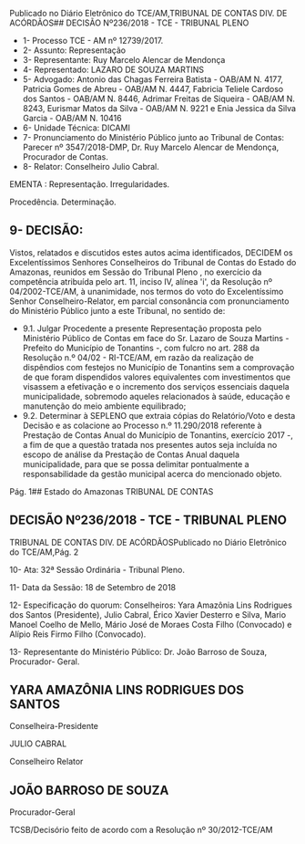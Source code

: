 Publicado  no  Diário Eletrônico do TCE/AM,TRIBUNAL DE CONTAS DIV. DE  ACÓRDÃOS## DECISÃO Nº236/2018 - TCE - TRIBUNAL PLENO

- 1- Processo TCE - AM nº 12739/2017.
- 2- Assunto: Representação
- 3- Representante: Ruy Marcelo Alencar de Mendonça
- 4- Representado: LAZARO DE SOUZA MARTINS
- 5- Advogado: Antonio das Chagas Ferreira Batista - OAB/AM N. 4177, Patricia Gomes de Abreu - OAB/AM N. 4447, Fabricia Teliele Cardoso dos Santos - OAB/AM N. 8446, Adrimar Freitas de Siqueira - OAB/AM N. 8243, Eurismar Matos da Silva - OAB/AM N. 9221 e Enia Jessica da Silva Garcia - OAB/AM N. 10416
- 6- Unidade Técnica: DICAMI
- 7- Pronunciamento  do Ministério  Público  junto  ao Tribunal  de Contas: Parecer  nº 3547/2018-DMP,  Dr. Ruy Marcelo Alencar de Mendonça, Procurador de Contas.
- 8- Relator: Conselheiro Julio Cabral.

EMENTA : Representação. Irregularidades.

Procedência. Determinação.

## 9- DECISÃO:

Vistos, relatados e discutidos estes autos acima identificados, DECIDEM os Excelentíssimos Senhores Conselheiros do Tribunal de Contas do Estado do Amazonas, reunidos em Sessão do Tribunal Pleno , no exercício da competência atribuída pelo art. 11, inciso IV, alínea 'i', da Resolução nº 04/2002-TCE/AM, à  unanimidade, nos termos do  voto  do  Excelentíssimo  Senhor  Conselheiro-Relator,  em  parcial  consonância  com pronunciamento do Ministério Público junto a este Tribunal, no sentido de:

- 9.1. Julgar Procedente a presente Representação proposta pelo Ministério  Público  de  Contas em  face do Sr.  Lazaro  de  Souza Martins - Prefeito do Município de Tonantins -, com fulcro no art. 288 da  Resolução  n.º  04/02  -  RI-TCE/AM,  em  razão  da  realização  de dispêndios com festejos no Município de Tonantins sem a comprovação  de  que  foram  dispendidos  valores  equivalentes com investimentos que visassem a efetivação e o incremento dos serviços essenciais daquela municipalidade, sobremodo aqueles relacionados à saúde, educação e manutenção do meio ambiente equilibrado;
- 9.2. Determinar à  SEPLENO  que  extraia  cópias  do   Relatório/Voto  e desta Decisão e as colacione ao Processo n.º 11.290/2018 referente à  Prestação  de  Contas  Anual  do  Município  de  Tonantins, exercício 2017 -, a fim de que a questão tratada nos presentes autos seja  incluída no  escopo  de  análise da  Prestação  de  Contas  Anual daquela municipalidade, para que se possa delimitar pontualmente a responsabilidade da gestão municipal acerca do mencionado objeto.

Pág. 1## Estado do Amazonas TRIBUNAL DE CONTAS

## DECISÃO Nº236/2018 - TCE - TRIBUNAL PLENO

TRIBUNAL DE CONTAS DIV. DE  ACÓRDÃOSPublicado  no  Diário Eletrônico do TCE/AM,Pág. 2

10-  Ata: 32ª Sessão Ordinária - Tribunal Pleno.

11-  Data da Sessão: 18 de Setembro de 2018

12-  Especificação  do  quorum: Conselheiros: Yara  Amazônia  Lins  Rodrigues  dos Santos (Presidente), Julio Cabral, Érico Xavier Desterro e Silva, Mario Manoel Coelho de  Mello,  Mário José de  Moraes Costa Filho (Convocado) e Alípio Reis Firmo Filho (Convocado).

13-  Representante do Ministério Público: Dr. João Barroso de Souza, Procurador- Geral.

## YARA AMAZÔNIA LINS RODRIGUES DOS SANTOS

Conselheira-Presidente

JULIO CABRAL

Conselheiro Relator

## JOÃO BARROSO DE SOUZA

Procurador-Geral

TCSB/Decisório feito de acordo com a Resolução nº 30/2012-TCE/AM